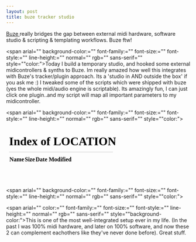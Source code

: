 ```yaml
---
layout: post
title: buze tracker studio
---
```

[Buze ](\"http://batman.no/buze\" "\"buze")really bridges the gap between external midi hardware, software studio & scripting & templating workflows. Buze ftw!
  



<span arial="" background-color:="" font-family:="" font-size:="" font-style:="" line-height:="" normal="" rgb="" sans-serif="" style="\"color:">Today I build a temporary studio, and hooked some external midicontrollers & synths to Buze. Im really amazed how well this integrates with Buze's tracker/plugin approach. Its a 'studio in AND outside the box' if you ask me :) I tweaked some of the scripts which were shipped with buze (yes the whole midi/audio engine is scriptable). Its amazingly fun, I can just click one plugin..and my script will map all important parameters to my midicontroller. 



<span arial="" background-color:="" font-family:="" font-size:="" font-style:="" line-height:="" normal="" rgb="" sans-serif="" style="\"color:">  



<iframe allowfullscreen="\"\"" frameborder="\"0\"" height="\"285\"" src="\"http://www.youtube.com/embed/hMLdUZHzUSo\"" width="\"260\"">
</iframe>

<span arial="" background-color:="" font-family:="" font-size:="" font-style:="" line-height:="" normal="" rgb="" sans-serif="" style="\"color:">  




<span arial="" color:="" font-family:="" font-size:="" font-style:="" line-height:="" normal="" rgb="" sans-serif="" style="\"background-color:">This is one of the most well-integrated setup ever in my life. (In the past I was 100% midi hardware, and later on 100% software, and now these 2 can complement eachothers like they've never done before). Great stuff.



  


  


